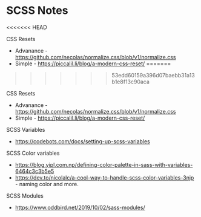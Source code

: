 # SCSS Notes
<<<<<<< HEAD

CSS Resets
- Advanance - https://github.com/necolas/normalize.css/blob/v1/normalize.css
- Simple - https://piccalil.li/blog/a-modern-css-reset/
=======
>>>>>>> 53edd60159a396d07baebb31a13b1e8f13c90aca

CSS Resets 
- Advanance - https://github.com/necolas/normalize.css/blob/v1/normalize.css
- Simple - https://piccalil.li/blog/a-modern-css-reset/

SCSS Variables
- https://codebots.com/docs/setting-up-scss-variables


SCSS Color variables  
 - https://blog.yipl.com.np/defining-color-palette-in-sass-with-variables-6464c3c3b5e5
 - https://dev.to/nicolalc/a-cool-way-to-handle-scss-color-variables-3njp - naming color and more.

SCSS Modules
 - https://www.oddbird.net/2019/10/02/sass-modules/

